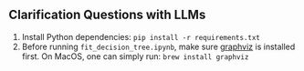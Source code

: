 ## Clarification Questions with LLMs

1. Install Python dependencies: `pip install -r requirements.txt`
2. Before running `fit_decision_tree.ipynb`, make sure [graphviz](https://graphviz.org/download/) is installed first. On MacOS, one can simply run: `brew install graphviz`

